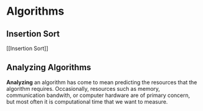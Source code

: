# Algorithms

## Insertion Sort

[[Insertion Sort]]

## Analyzing Algorithms

**Analyzing** an algorithm has come to mean predicting the resources that the algorithm requires. Occasionally, resources such as memory, communication bandwith, or computer hardware are of primary concern, but most often it is computational time that we want to measure.
